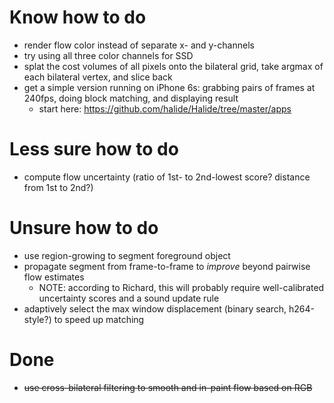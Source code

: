 # Know how to do 
- render flow color instead of separate x- and y-channels
- try using all three color channels for SSD
- splat the cost volumes of all pixels onto the bilateral grid, take argmax of each bilateral vertex, and slice back
- get a simple version running on iPhone 6s: grabbing pairs of frames at 240fps, doing block matching, and displaying result
    - start here: https://github.com/halide/Halide/tree/master/apps

# Less sure how to do
- compute flow uncertainty (ratio of 1st- to 2nd-lowest score? distance from 1st to 2nd?)

# Unsure how to do
- use region-growing to segment foreground object
- propagate segment from frame-to-frame to *improve* beyond pairwise flow estimates
    - NOTE: according to Richard, this will probably require well-calibrated uncertainty scores and a sound update rule
- adaptively select the max window displacement (binary search, h264-style?) to speed up matching

# Done
- ~~use cross-bilateral filtering to smooth and in-paint flow based on RGB~~
